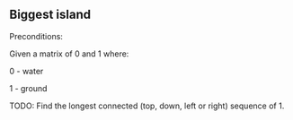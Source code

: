 ## Biggest island

Preconditions:

Given a matrix of 0 and 1 where:

0 - water

1 - ground

TODO: Find the longest connected (top, down, left or right) sequence of 1.
